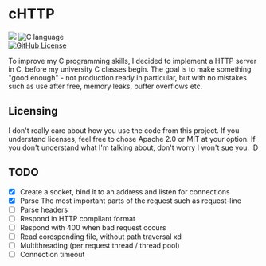 # cHTTP
[![](https://img.shields.io/badge/marekvospel%2Fchttp-gh?logo=github&labelColor=555555&color=8da0cb)](https://github.com/marekvospel/chttp)
![C language](https://img.shields.io/badge/language-C-blue)  
[![GitHub License](https://img.shields.io/github/license/marekvospel/chttp)](https://github.com/marekvospel/chttp)

To improve my C programming skills, I decided to implement a HTTP server in C,
before my university C classes begin. The goal is to make something
"good enough" - not production ready in particular, but with no mistakes such
as use after free, memory leaks, buffer overflows etc.

## Licensing
I don't really care about how you use the code from this project. If you
understand licenses, feel free to chose Apache 2.0 or MIT at your option. If
you don't understand what I'm talking about, don't worry I won't sue you. :D

## TODO
- [X] Create a socket, bind it to an address and listen for connections
- [X] Parse The most important parts of the request such as request-line
- [ ] Parse headers
- [ ] Respond in HTTP compliant format
- [ ] Respond with 400 when bad request occurs
- [ ] Read coresponding file, without path traversal xd
- [ ] Multithreading (per request thread / thread pool)
- [ ] Connection timeout
